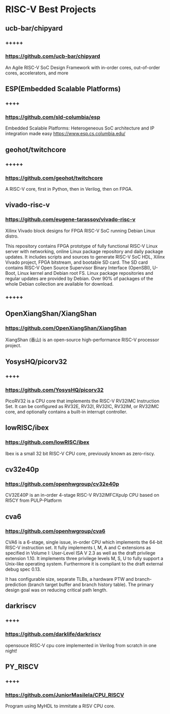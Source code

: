 # RISC-V Best Projects


## ucb-bar/chipyard
### **+++++**
### https://github.com/ucb-bar/chipyard
An Agile RISC-V SoC Design Framework with in-order cores, out-of-order cores, accelerators, and more

##  ESP(Embedded Scalable Platforms)
### **++++**
### https://github.com/sld-columbia/esp
Embedded Scalable Platforms: Heterogeneous SoC architecture and IP integration made easy
https://www.esp.cs.columbia.edu/


## geohot/twitchcore
### **+++++**
### https://github.com/geohot/twitchcore
A RISC-V core, first in Python, then in Verilog, then on FPGA.

## vivado-risc-v
### https://github.com/eugene-tarassov/vivado-risc-v
Xilinx Vivado block designs for FPGA RISC-V SoC running Debian Linux distro.

This repository contains FPGA prototype of fully functional RISC-V Linux server with networking, online Linux package repository and daily package updates. It includes scripts and sources to generate RISC-V SoC HDL, Xilinx Vivado project, FPGA bitstream, and bootable SD card. The SD card contains RISC-V Open Source Supervisor Binary Interface (OpenSBI), U-Boot, Linux kernel and Debian root FS. Linux package repositories and regular updates are provided by Debian. Over 90% of packages of the whole Debian collection are available for download.

### **+++++**
## OpenXiangShan/XiangShan
### https://github.com/OpenXiangShan/XiangShan
XiangShan (香山) is an open-source high-performance RISC-V processor project.

## YosysHQ/picorv32
### **++++**
### https://github.com/YosysHQ/picorv32
PicoRV32 is a CPU core that implements the RISC-V RV32IMC Instruction Set. It can be configured as RV32E, RV32I, RV32IC, RV32IM, or RV32IMC core, and optionally contains a built-in interrupt controller.

## lowRISC/ibex
### https://github.com/lowRISC/ibex
Ibex is a small 32 bit RISC-V CPU core, previously known as zero-riscy.


## cv32e40p
### https://github.com/openhwgroup/cv32e40p
CV32E40P is an in-order 4-stage RISC-V RV32IMFCXpulp CPU based on RI5CY from PULP-Platform

## cva6
### https://github.com/openhwgroup/cva6
CVA6 is a 6-stage, single issue, in-order CPU which implements the 64-bit RISC-V instruction set. It fully implements I, M, A and C extensions as specified in Volume I: User-Level ISA V 2.3 as well as the draft privilege extension 1.10. It implements three privilege levels M, S, U to fully support a Unix-like operating system. Furthermore it is compliant to the draft external debug spec 0.13.

It has configurable size, separate TLBs, a hardware PTW and branch-prediction (branch target buffer and branch history table). The primary design goal was on reducing critical path length.

## darkriscv
### **++++**
### https://github.com/darklife/darkriscv


opensouce RISC-V cpu core implemented in Verilog from scratch in one night!


## PY_RISCV
### **++++**
### https://github.com/JuniorMasilela/CPU_RISCV
Program using MyHDL to immitate a RISV CPU core.

